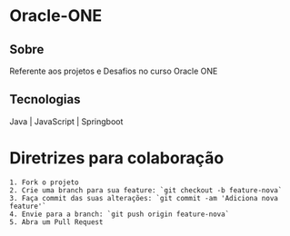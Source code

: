 <h1> Oracle-ONE </h1>

<h2> Sobre </h2>
Referente aos projetos e Desafios no curso Oracle ONE



## Tecnologias
<div>
  Java
| JavaScript
| Springboot
</div>
  
# Diretrizes para colaboração

~~~~
1. Fork o projeto
2. Crie uma branch para sua feature: `git checkout -b feature-nova`
3. Faça commit das suas alterações: `git commit -am 'Adiciona nova feature'`
4. Envie para a branch: `git push origin feature-nova`
5. Abra um Pull Request
~~~~
